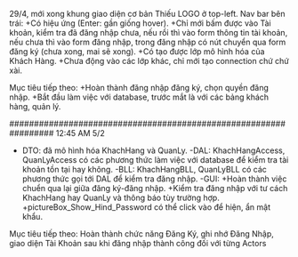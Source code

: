 29/4, mới xong khung giao diện cơ bản
Thiếu LOGO ở top-left.
Nav bar bên trái:
+Có hiệu ứng (Enter: gần giống hover).
+Chỉ mới bấm được vào Tài khoản, kiểm tra đã đăng nhập chưa, nếu rồi thì vào form thông tin tài khoản, nếu chưa thì vào form đăng nhập, trong đăng nhập có nút chuyển qua form đăng ký (chưa xong, mai sẽ xong).
+Có tạo được lớp mô hình hóa của Khách Hàng.
+Chưa động vào các lớp khác, chỉ mới tạo connection chứ chứ xài.

Mục tiêu tiếp theo: 
  +Hoàn thành đăng nhập đăng ký, chọn quyền đăng nhập.
  +Bắt đầu làm việc với database, trước mắt là với các bảng khách hàng, quản lý.

#################################################################
12:45 AM 5/2
- DTO: đã mô hình hóa KhachHang và QuanLy.
-DAL: KhachHangAccess, QuanLyAccess có các phương thức làm việc với database để kiểm tra tài khoản tồn tại hay không.
-BLL:  KhachHangBLL, QuanLyBLL có các phương thức gọi tới DAL để kiểm tra đăng nhập.
-GUI: 
 +Hoàn thành việc chuển qua lại giữa đăng ký-đăng nhập.
 +Kiểm tra đăng nhập với tư cách KhachHang hay QuanLy và thông báo tùy trường hợp.
 +pictureBox_Show_Hind_Password có thể click vào để hiện, ẩn mật khẩu.

Mục tiêu tiếp theo: Hoàn thành chức năng Đăng Ký, ghi nhớ Đăng Nhập, giao diện Tài Khoản sau khi đăng nhập thành công đối với từng Actors
